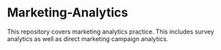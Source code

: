 # Marketing-Analytics
This repository covers marketing analytics practice. This includes survey analytics as well as direct marketing campaign analytics.
